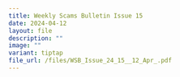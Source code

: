 ```yaml
---
title: Weekly Scams Bulletin Issue 15
date: 2024-04-12
layout: file
description: ""
image: ""
variant: tiptap
file_url: /files/WSB_Issue_24_15__12_Apr_.pdf
---
```

